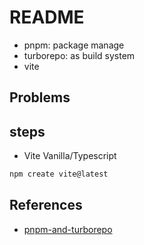 # README

- pnpm: package manage
- turborepo: as build system
- vite
## Problems

## steps

- Vite Vanilla/Typescript
```sh
npm create vite@latest
```

## References

- [pnpm-and-turborepo](https://nhost.io/blog/how-we-configured-pnpm-and-turborepo-for-our-monorepo)
